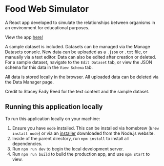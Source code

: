 # Food Web Simulator

A React app developed to simulate the relationships between organisms in an environment for educational purposes.

View the app [here!](foodweb.veri.sh)

A sample dataset is included. Datasets can be managed via the Manage Datasets console. New data can be uploaded as a `.json` or `.txt` file, or manually via a text editor. Data can also be edited after creation or deleted. For a sample dataset, navigate to the `Edit Dataset` tab, or view the JSON schema for this data in the `View Schema` tab.

All data is stored locally in the browser. All uploaded data can be deleted via the Data Manager page.

Credit to Stacey Eady Reed for the text content and the sample dataset.

## Running this application locally

To run this application locally on your machine:

1. Ensure you have `node` installed. This can be installed via homebrew (`brew install node`) or via an [installer](https://nodejs.org/en/download/) downloaded from the Node.js website.
2. Inside of the parent directory, run `npm install` to install all dependencies.
3. Run `npm run dev` to begin the local development server.
4. Run `npm run build` to build the production app, and use `npm start` to view.
